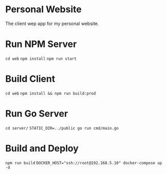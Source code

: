 # Personal Website

The client wep app for my personal website. 

# Run NPM Server

`cd web`
`npm install`
`npm run start`

# Build Client

`cd web`
`npm install && npm run build:prod`

# Run Go Server

`cd server/`
`STATIC_DIR=../public go run cmd/main.go`

# Build and Deploy

`npm run build`
`DOCKER_HOST="ssh://root@192.168.5.10" docker-compose up -d`